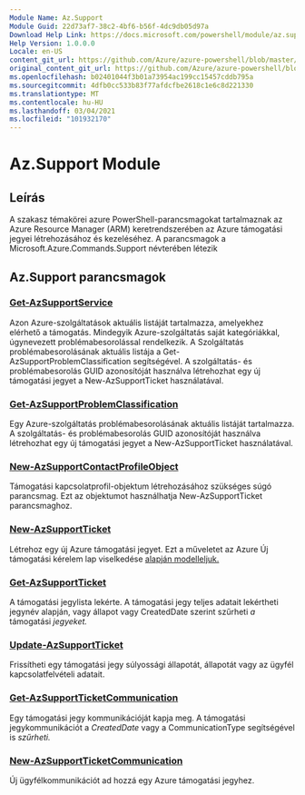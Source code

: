 ```yaml
---
Module Name: Az.Support
Module Guid: 22d73af7-38c2-4bf6-b56f-4dc9db05d97a
Download Help Link: https://docs.microsoft.com/powershell/module/az.support
Help Version: 1.0.0.0
Locale: en-US
content_git_url: https://github.com/Azure/azure-powershell/blob/master/src/Support/Support/help/Az.Support.md
original_content_git_url: https://github.com/Azure/azure-powershell/blob/master/src/Support/Support/help/Az.Support.md
ms.openlocfilehash: b02401044f3b01a73954ac199cc15457cddb795a
ms.sourcegitcommit: 4dfb0cc533b83f77afdcfbe2618c1e6c8d221330
ms.translationtype: MT
ms.contentlocale: hu-HU
ms.lasthandoff: 03/04/2021
ms.locfileid: "101932170"
---
```

# Az.Support Module
## Leírás
A szakasz témakörei azure PowerShell-parancsmagokat tartalmaznak az Azure Resource Manager (ARM) keretrendszerében az Azure támogatási jegyei létrehozásához és kezeléséhez. A parancsmagok a Microsoft.Azure.Commands.Support névterében létezik

## Az.Support parancsmagok
### [Get-AzSupportService](Get-AzSupportService.md)
Azon Azure-szolgáltatások aktuális listáját tartalmazza, amelyekhez elérhető a támogatás. Mindegyik Azure-szolgáltatás saját kategóriákkal, úgynevezett problémabesorolással rendelkezik. A Szolgáltatás problémabesorolásának aktuális listája a Get-AzSupportProblemClassification segítségével. A szolgáltatás- és problémabesorolás GUID azonosítóját használva létrehozhat egy új támogatási jegyet a New-AzSupportTicket használatával.

### [Get-AzSupportProblemClassification](Get-AzSupportProblemClassification.md)
Egy Azure-szolgáltatás problémabesorolásának aktuális listáját tartalmazza. A szolgáltatás- és problémabesorolás GUID azonosítóját használva létrehozhat egy új támogatási jegyet a New-AzSupportTicket használatával. 

### [New-AzSupportContactProfileObject](New-AzSupportContactProfileObject.md)
Támogatási kapcsolatprofil-objektum létrehozásához szükséges súgó parancsmag. Ezt az objektumot használhatja New-AzSupportTicket parancsmaghoz.

### [New-AzSupportTicket](New-AzSupportTicket.md)
Létrehoz egy új Azure támogatási jegyet. Ezt a műveletet az Azure Új támogatási kérelem lap viselkedése [alapján modelleljuk.](https://portal.azure.com/#blade/Microsoft_Azure_Support/HelpAndSupportBlade/overview)

### [Get-AzSupportTicket](Get-AzSupportTicket.md)
A támogatási jegylista lekérte. A támogatási jegy teljes adatait lekértheti jegynév alapján, vagy állapot vagy CreatedDate szerint szűrheti *a* támogatási *jegyeket.*

### [Update-AzSupportTicket](Update-AzSupportTicket.md)
Frissítheti egy támogatási jegy súlyossági állapotát, állapotát vagy az ügyfél kapcsolatfelvételi adatait.

### [Get-AzSupportTicketCommunication](Get-AzSupportTicketCommunication.md)
Egy támogatási jegy kommunikációját kapja meg. A támogatási jegykommunikációt a *CreatedDate* vagy a CommunicationType segítségével is *szűrheti.* 

### [New-AzSupportTicketCommunication](New-AzSupportTicketCommunication.md)
Új ügyfélkommunikációt ad hozzá egy Azure támogatási jegyhez. 



